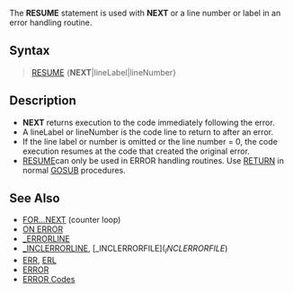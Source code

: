 The **RESUME** statement is used with **NEXT** or a line number or label in an error handling routine.

## Syntax

> [RESUME](RESUME) {**NEXT**|lineLabel|lineNumber}

## Description

* **NEXT** returns execution to the code immediately following the error.
* A lineLabel or lineNumber is the code line to return to after an error.
* If the line label or number is omitted or the line number = 0, the code execution resumes at the code that created the original error.
* [RESUME](RESUME)can only be used in ERROR handling routines. Use [RETURN](RETURN) in normal [GOSUB](GOSUB) procedures.

## See Also

* [FOR...NEXT](FOR...NEXT) (counter loop)
* [ON ERROR](ON-ERROR)
* [_ERRORLINE](_ERRORLINE)
* [_INCLERRORLINE](_INCLERRORLINE), [_INCLERRORFILE$](_INCLERRORFILE$)
* [ERR](ERR), [ERL](ERL)
* [ERROR](ERROR)
* [ERROR Codes](ERROR-Codes)